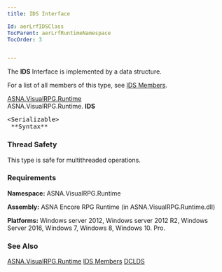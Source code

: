 ```yaml
---
title: IDS Interface

Id: aerLrfIDSClass
TocParent: aerLrfRuntimeNamespace
TocOrder: 3


---
```


The **IDS** Interface is implemented by a data structure. 

For a list of all members of this type, see [IDS Members](aerLrfIDSClassMembers.html). 

[ASNA.VisualRPG.Runtime](aerLrfRuntimeNamespace.html) <br /> ASNA.VisualRPG.Runtime. **IDS** 
<pre style="DISPLAY: block" interface="syntax">&lt;Serializable&gt;
 **Syntax** </pre>

### Thread Safety
This type is safe for multithreaded operations. 

### Requirements
**Namespace:** ASNA.VisualRPG.Runtime 

**Assembly:** ASNA Encore RPG Runtime (in ASNA.VisualRPG.Runtime.dll) 

**Platforms:** Windows server 2012, Windows server 2012 R2, Windows Server 2016, Windows 7, Windows 8, Windows 10. Pro. 


### See Also
[ASNA.VisualRPG.Runtime](aerLrfRuntimeNamespace.html)
[IDS Members](aerLrfIDSClassMembers.html)
[DCLDS](DCLDS.html) 
